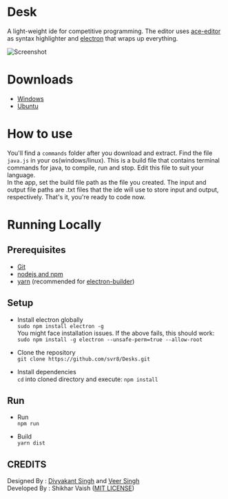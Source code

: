 # Desk
A light-weight ide for competitive programming. The editor uses [ace-editor](https://github.com/ajaxorg/ace) as syntax highlighter and [electron](https://electronjs.org/) that wraps up everything.

![Screenshot](https://github.com/svr8/Desk/blob/master/Screenshot.PNG)

# Downloads
+ [Windows](http://www.mediafire.com/file/ki3m3nyi0u333ks/Desk-1.0.0-Windows.zip)
+ [Ubuntu](http://www.mediafire.com/file/m7w5akr74dg9btw/Desk-1.0.0-Linux-x86_64.tar.gz)

# How to use
You'll find a `commands` folder after you download and extract.
Find the file `java.js` in your os(windows/linux). This is a build file that contains terminal commands for java, to compile, run and stop. Edit this file to suit your language.<br/>
In the app, set the build file path as the file you created. The input and output file paths are .txt files that the ide will use to store input and output, respectively. That's it, you're ready to code now.
# Running Locally
## Prerequisites
+ [Git](https://git-scm.com/)
+ [nodejs and npm](https://nodejs.org/en/)
+ [yarn](https://www.npmjs.com/package/yarn) (recommended for [electron-builder](https://www.npmjs.com/package/electron-builder))

## Setup
+ Install electron globally<br/>
`sudo npm install electron -g`<br/>
You might face installation issues. If the above fails, this should work:<br/>
`sudo npm install -g electron --unsafe-perm=true --allow-root`

+ Clone the repository<br/>
`git clone https://github.com/svr8/Desks.git`

+ Install dependencies<br/>
`cd` into cloned directory and execute:
`npm install`

## Run
+ Run<br/>
`npm run`

+ Build<br/>
`yarn dist`

## CREDITS
Designed By : [Divyakant Singh](https://www.behance.net/divyakantsingh) and [Veer Singh](https://www.instagram.com/weavingweb/) <br/>
Developed By : Shikhar Vaish ([MIT LICENSE](https://github.com/svr8/Desk/blob/master/LICENSE))
